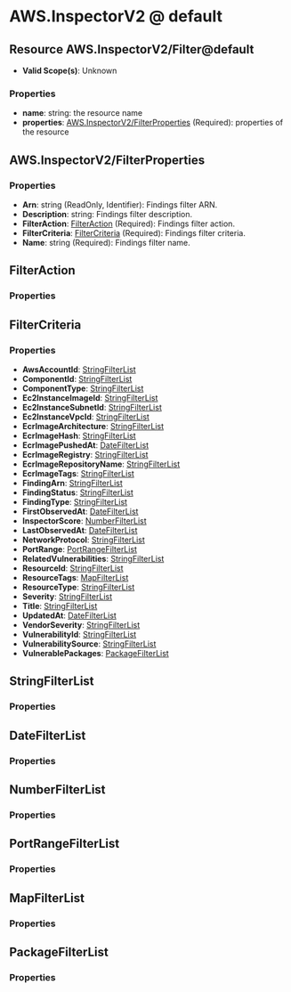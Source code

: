 # AWS.InspectorV2 @ default

## Resource AWS.InspectorV2/Filter@default
* **Valid Scope(s)**: Unknown
### Properties
* **name**: string: the resource name
* **properties**: [AWS.InspectorV2/FilterProperties](#awsinspectorv2filterproperties) (Required): properties of the resource

## AWS.InspectorV2/FilterProperties
### Properties
* **Arn**: string (ReadOnly, Identifier): Findings filter ARN.
* **Description**: string: Findings filter description.
* **FilterAction**: [FilterAction](#filteraction) (Required): Findings filter action.
* **FilterCriteria**: [FilterCriteria](#filtercriteria) (Required): Findings filter criteria.
* **Name**: string (Required): Findings filter name.

## FilterAction
### Properties

## FilterCriteria
### Properties
* **AwsAccountId**: [StringFilterList](#stringfilterlist)
* **ComponentId**: [StringFilterList](#stringfilterlist)
* **ComponentType**: [StringFilterList](#stringfilterlist)
* **Ec2InstanceImageId**: [StringFilterList](#stringfilterlist)
* **Ec2InstanceSubnetId**: [StringFilterList](#stringfilterlist)
* **Ec2InstanceVpcId**: [StringFilterList](#stringfilterlist)
* **EcrImageArchitecture**: [StringFilterList](#stringfilterlist)
* **EcrImageHash**: [StringFilterList](#stringfilterlist)
* **EcrImagePushedAt**: [DateFilterList](#datefilterlist)
* **EcrImageRegistry**: [StringFilterList](#stringfilterlist)
* **EcrImageRepositoryName**: [StringFilterList](#stringfilterlist)
* **EcrImageTags**: [StringFilterList](#stringfilterlist)
* **FindingArn**: [StringFilterList](#stringfilterlist)
* **FindingStatus**: [StringFilterList](#stringfilterlist)
* **FindingType**: [StringFilterList](#stringfilterlist)
* **FirstObservedAt**: [DateFilterList](#datefilterlist)
* **InspectorScore**: [NumberFilterList](#numberfilterlist)
* **LastObservedAt**: [DateFilterList](#datefilterlist)
* **NetworkProtocol**: [StringFilterList](#stringfilterlist)
* **PortRange**: [PortRangeFilterList](#portrangefilterlist)
* **RelatedVulnerabilities**: [StringFilterList](#stringfilterlist)
* **ResourceId**: [StringFilterList](#stringfilterlist)
* **ResourceTags**: [MapFilterList](#mapfilterlist)
* **ResourceType**: [StringFilterList](#stringfilterlist)
* **Severity**: [StringFilterList](#stringfilterlist)
* **Title**: [StringFilterList](#stringfilterlist)
* **UpdatedAt**: [DateFilterList](#datefilterlist)
* **VendorSeverity**: [StringFilterList](#stringfilterlist)
* **VulnerabilityId**: [StringFilterList](#stringfilterlist)
* **VulnerabilitySource**: [StringFilterList](#stringfilterlist)
* **VulnerablePackages**: [PackageFilterList](#packagefilterlist)

## StringFilterList
### Properties

## DateFilterList
### Properties

## NumberFilterList
### Properties

## PortRangeFilterList
### Properties

## MapFilterList
### Properties

## PackageFilterList
### Properties

